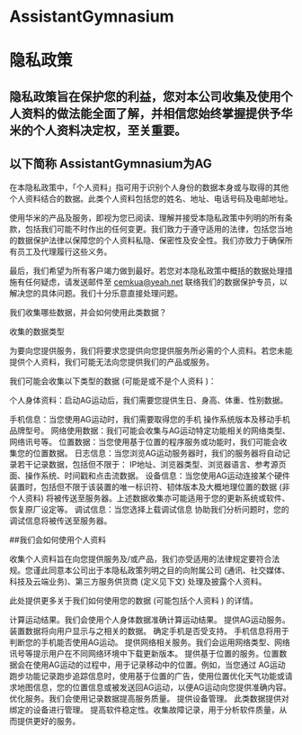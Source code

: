 # AssistantGymnasium

# 隐私政策

## 隐私政策旨在保护您的利益，您对本公司收集及使用个人资料的做法能全面了解，并相信您始终掌握提供予华米的个人资料决定权，至关重要。
## 以下简称 AssistantGymnasium为AG
 
在本隐私政策中，「个人资料」指可用于识别个人身份的数据本身或与取得的其他个人资料结合的数据。此类个人资料包括您的姓名、地址、电话号码及电邮地址。
 
使用华米的产品及服务，即视为您已阅读、理解并接受本隐私政策中列明的所有条款，包括我们可能不时作出的任何变更。我们致力于遵守适用的法律，包括您当地的数据保护法律以保障您的个人资料私隐、保密性及安全性。我们亦致力于确保所有员工及代理履行这些义务。
 
最后，我们希望为所有客户竭力做到最好。若您对本隐私政策中概括的数据处理措施有任何疑虑，请发送邮件至 cemkua@yeah.net 联络我们的数据保护专员，以解决您的具体问题。我们十分乐意直接处理问题。
 
我们收集哪些数据，并会如何使用此类数据？
 
收集的数据类型
 
为要向您提供服务，我们将要求您提供向您提供服务所必需的个人资料。若您未能提供个人资料，我们可能无法向您提供我们的产品或服务。
 
我们可能会收集以下类型的数据 (可能是或不是个人资料 )：
 
个人身体资料：启动AG运动后，我们需要您提供生日、身高、体重、性别数据。


手机信息：当您使用AG运动时，我们需要取得您的手机 操作系统版本及移动手机品牌型号。
网络使用数据：我们可能会收集与AG运动特定功能相关的网络类型、网络讯号等。
位置数据：当您使用基于位置的程序服务或功能时，我们可能会收集您的位置数据。
日志信息：当您浏览AG运动服务器时，我们的服务器将自动记录若干记录数据，包括但不限于： IP地址、浏览器类型、浏览器语言、参考源页面、操作系统、时间戳和点击流数据。
设备信息：当您使用AG运动连接某个硬件装置时，包括但不限于该装置的唯一标识符、韧体版本及大概地理位置的数据 (非个人资料) 将被传送至服务器。上述数据收集亦可能适用于您的更新系统或软件、恢复原厂设定等。
调试信息：当您选择上载调试信息 协助我们分析问题时，您的调试信息将被传送至服务器。
 
##我们会如何使用个人资料
 
收集个人资料旨在向您提供服务及/或产品，我们亦受适用的法律规定要符合法规。您谨此同意本公司出于本隐私政策列明之目的向附属公司 (通讯、社交媒体、科技及云端业务)、第三方服务供货商 (定义见下文) 处理及披露个人资料。

 
此处提供更多关于我们如何使用您的数据 (可能包括个人资料 ) 的详情。


计算运动结果。我们会使用个人身体数据准确计算运动结果。
提供AG运动服务。装置数据将向用户显示与之相关的数据。
确定手机是否受支持。 手机信息将用于判断您的手机能否使用AG运动。
提供网络相关服务。我们会运用网络类型、网络讯号等提示用户在不同网络环境中下载更新版本。
提供基于位置的服务。位置数据会在使用AG运动的过程中，用于记录移动中的位置。例如，当您通过 AG运动跑步功能记录跑步追踪信息时，使用基于位置的广告，使用位置优化天气功能或请求地图信息，您的位置信息或被发送回AG运动，以便AG运动向您提供准确内容。
优化服务。我们会使用记录数据提高服务质量。
提供设备管理。 此类数据提供对绑定的设备进行管理。
提高软件稳定性。收集故障记录，用于分析软件质量，从而提供更好的服务。
